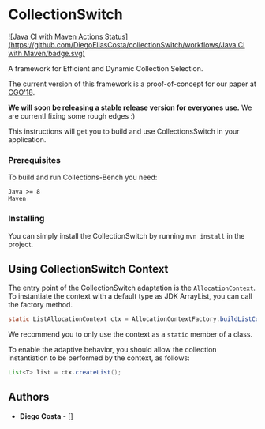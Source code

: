 # CollectionSwitch

[![Java CI with Maven Actions Status](https://github.com/DiegoEliasCosta/collectionSwitch/workflows/Java CI with Maven/badge.svg)](https://github.com/DiegoEliasCosta/collectionSwitch/actions)

A framework for Efficient and Dynamic Collection Selection.

The current version of this framework is a proof-of-concept for our paper at [CGO'18](https://www.researchgate.net/publication/322438185_CollectionSwitch_A_Framework_for_Efficient_and_Dynamic_Collection_Selection).

**We will soon be releasing a stable release version for everyones use.** We are currentl fixing some rough edges :)

This instructions will get you to build and use CollectionsSwitch in your application.

### Prerequisites

To build and run Collections-Bench you need:

```
Java >= 8
Maven
```

### Installing

You can simply install the CollectionSwitch by running `mvn install` in the project.

## Using CollectionSwitch Context

The entry point of the CollectionSwitch adaptation is the `AllocationContext`.
To instantiate the context with a default type as JDK ArrayList, you can call the factory method.

```java
static ListAllocationContext ctx = AllocationContextFactory.buildListContext(ListCollectionType.JDK_ARRAYLIST, "myContextName");
```

We recommend you to only use the context as a `static` member of a class.

To enable the adaptive behavior, you should allow the collection instantiation to be performed by the context, as follows:

```java
List<T> list = ctx.createList();

```

## Authors

* **Diego Costa** - [] 



